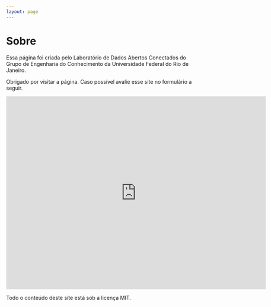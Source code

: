 ```yaml
---
layout: page
---
```


# Sobre

Essa página foi criada pelo Laboratório de Dados Abertos
Conectados do Grupo de Engenharia do Conhecimento da
Universidade Federal do Rio de Janeiro.

Obrigado por visitar a página. Caso possível avalie esse site no formulário a seguir.

<iframe src="https://docs.google.com/forms/d/e/1FAIpQLSdyeBXbbNHVV7yVfkDU1ve7kQO5S1S1xWXifuYXl3AaS8AQSA/viewform?embedded=true" width="700" height="520" frameborder="0" marginheight="0" marginwidth="0">Loading...</iframe>

Todo o conteúdo deste site está sob a licença MIT.
